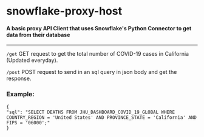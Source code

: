 # snowflake-proxy-host
#### A basic proxy API Client that uses Snowflake's Python Connector to get data from their database

------

`/get` GET request to get the total number of COVID-19 cases in California (Updated everyday).

`/post` POST request to send in an sql query in json body and get the response.

### Example:

    {
    "sql": "SELECT DEATHS FROM JHU_DASHBOARD_COVID_19_GLOBAL WHERE COUNTRY_REGION = 'United States' AND PROVINCE_STATE = 'California' AND FIPS = '06000';"
    }
